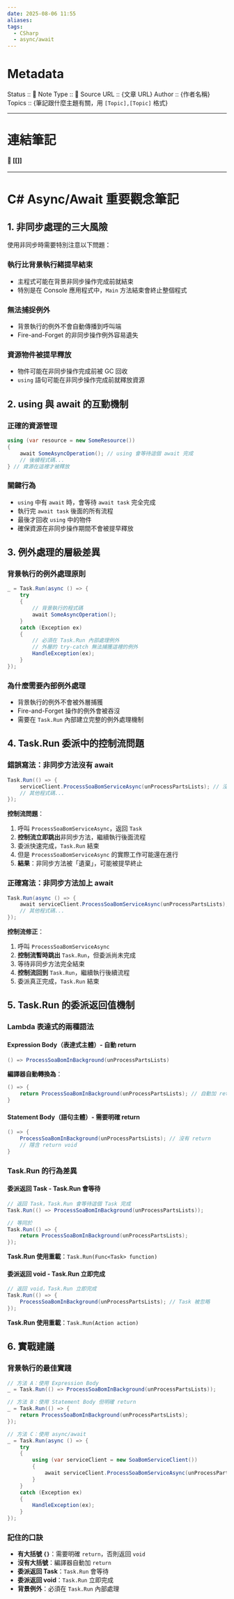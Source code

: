 ```yaml
---
date: 2025-08-06 11:55
aliases: 
tags:
  - CSharp
  - async/await
---
```

# Metadata
Status :: 🌱
Note Type :: 📰
Source URL :: {文章 URL}
Author :: {作者名稱}
Topics :: {筆記跟什麼主題有關，用 `[Topic],[Topic]` 格式}

---
# 連結筆記
#### 📑 [[]]

---

# C# Async/Await 重要觀念筆記

## 1. 非同步處理的三大風險

使用非同步時需要特別注意以下問題：

### 執行比背景執行緒提早結束

- 主程式可能在背景非同步操作完成前就結束
- 特別是在 Console 應用程式中，`Main` 方法結束會終止整個程式

### 無法捕捉例外

- 背景執行的例外不會自動傳播到呼叫端
- Fire-and-Forget 的非同步操作例外容易遺失

### 資源物件被提早釋放

- 物件可能在非同步操作完成前被 GC 回收
- `using` 語句可能在非同步操作完成前就釋放資源

## 2. using 與 await 的互動機制

### 正確的資源管理

```csharp
using (var resource = new SomeResource())
{
    await SomeAsyncOperation(); // using 會等待這個 await 完成
    // 後續程式碼...
} // 資源在這裡才被釋放
```

### 關鍵行為

- `using` 中有 `await` 時，會等待 `await task` 完全完成
- 執行完 `await task` 後面的所有流程
- 最後才回收 `using` 中的物件
- 確保資源在非同步操作期間不會被提早釋放

## 3. 例外處理的層級差異

### 背景執行的例外處理原則

```csharp
_ = Task.Run(async () => {
    try
    {
        // 背景執行的程式碼
        await SomeAsyncOperation();
    }
    catch (Exception ex)
    {
        // 必須在 Task.Run 內部處理例外
        // 外層的 try-catch 無法捕獲這裡的例外
        HandleException(ex);
    }
});
```

### 為什麼需要內部例外處理

- 背景執行的例外不會被外層捕獲
- Fire-and-Forget 操作的例外會被吞沒
- 需要在 `Task.Run` 內部建立完整的例外處理機制

## 4. Task.Run 委派中的控制流問題

### 錯誤寫法：非同步方法沒有 await

```csharp
Task.Run(() => { 
    serviceClient.ProcessSoaBomServiceAsync(unProcessPartsLists); // 沒有 await
    // 其他程式碼...
});
```

**控制流問題**：

1. 呼叫 `ProcessSoaBomServiceAsync`，返回 `Task`
2. **控制流立即跳出**非同步方法，繼續執行後面流程
3. 委派快速完成，`Task.Run` 結束
4. 但是 `ProcessSoaBomServiceAsync` 的實際工作可能還在進行
5. **結果**：非同步方法被「遺棄」，可能被提早終止

### 正確寫法：非同步方法加上 await

```csharp
Task.Run(async () => { 
    await serviceClient.ProcessSoaBomServiceAsync(unProcessPartsLists); // 有 await
    // 其他程式碼...
});
```

**控制流修正**：

1. 呼叫 `ProcessSoaBomServiceAsync`
2. **控制流暫時跳出** `Task.Run`，但委派尚未完成
3. 等待非同步方法完全結束
4. **控制流回到** `Task.Run`，繼續執行後續流程
5. 委派真正完成，`Task.Run` 結束

## 5. Task.Run 的委派返回值機制

### Lambda 表達式的兩種語法

#### Expression Body（表達式主體）- 自動 return

```csharp
() => ProcessSoaBomInBackground(unProcessPartsLists)
```

**編譯器自動轉換為**：

```csharp
() => {
    return ProcessSoaBomInBackground(unProcessPartsLists); // 自動加 return
}
```

#### Statement Body（語句主體）- 需要明確 return

```csharp
() => { 
    ProcessSoaBomInBackground(unProcessPartsLists); // 沒有 return
    // 隱含 return void
}
```

### Task.Run 的行為差異

#### 委派返回 Task - Task.Run 會等待

```csharp
// 返回 Task，Task.Run 會等待這個 Task 完成
Task.Run(() => ProcessSoaBomInBackground(unProcessPartsLists));

// 等同於
Task.Run(() => {
    return ProcessSoaBomInBackground(unProcessPartsLists);
});
```

**Task.Run 使用重載**：`Task.Run(Func<Task> function)`

#### 委派返回 void - Task.Run 立即完成

```csharp
// 返回 void，Task.Run 立即完成
Task.Run(() => { 
    ProcessSoaBomInBackground(unProcessPartsLists); // Task 被忽略
});
```

**Task.Run 使用重載**：`Task.Run(Action action)`

## 6. 實戰建議

### 背景執行的最佳實踐

```csharp
// 方法 A：使用 Expression Body
_ = Task.Run(() => ProcessSoaBomInBackground(unProcessPartsLists));

// 方法 B：使用 Statement Body 但明確 return
_ = Task.Run(() => {
    return ProcessSoaBomInBackground(unProcessPartsLists);
});

// 方法 C：使用 async/await
_ = Task.Run(async () => {
    try
    {
        using (var serviceClient = new SoaBomServiceClient())
        {
            await serviceClient.ProcessSoaBomServiceAsync(unProcessPartsLists);
        }
    }
    catch (Exception ex)
    {
        HandleException(ex);
    }
});
```

### 記住的口訣

- **有大括號 `{}`**：需要明確 `return`，否則返回 `void`
- **沒有大括號**：編譯器自動加 `return`
- **委派返回 Task**：`Task.Run` 會等待
- **委派返回 void**：`Task.Run` 立即完成
- **背景例外**：必須在 `Task.Run` 內部處理